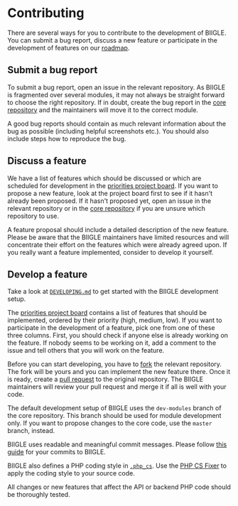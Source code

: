 # Contributing

There are several ways for you to contribute to the development of BIIGLE. You can submit a bug report, discuss a new feature or participate in the development of features on our [roadmap](https://github.com/orgs/biigle/projects/1).

## Submit a bug report

To submit a bug report, open an issue in the relevant repository. As BIIGLE is fragmented over several modules, it may not always be straight forward to choose the right repository. If in doubt, create the bug report in the [core repository](https://github.com/biigle/core/issues/new) and the maintainers will move it to the correct module.

A good bug reports should contain as much relevant information about the bug as possible (including helpful screenshots etc.). You should also include steps how to reproduce the bug.

## Discuss a feature

We have a list of features which should be discussed or which are scheduled for development in the [priorities project board](https://github.com/orgs/biigle/projects/1). If you want to propose a new feature, look at the project board first to see if it hasn't already been proposed. If it hasn't proposed yet, open an issue in the relevant repository or in the [core repository](https://github.com/biigle/core/issues/new) if you are unsure which repository to use.

A feature proposal should include a detailed description of the new feature. Please be aware that the BIIGLE maintainers have limited resources and will concentrate their effort on the features which were already agreed upon. If you really want a feature implemented, consider to develop it yourself.

## Develop a feature

Take a look at [`DEVELOPING.md`](DEVELOPING.md) to get started with the BIIGLE development setup.

The [priorities project board](https://github.com/orgs/biigle/projects/1) contains a list of features that should be implemented, ordered by their priority (high, medium, low). If you want to participate in the development of a feature, pick one from one of these three columns. First, you should check if anyone else is already working on the feature. If nobody seems to be working on it, add a comment to the issue and tell others that you will work on the feature.

Before you can start developing, you have to [fork](https://help.github.com/en/articles/fork-a-repo) the relevant repository. The fork will be yours and you can implement the new feature there. Once it is ready, create a [pull request](https://help.github.com/en/articles/about-pull-requests) to the original repository. The BIIGLE maintainers will review your pull request and merge it if all is well with your code.

The default development setup of BIIGLE uses the `dev-modules` branch of the core repository. This branch should be used for module development only. If you want to propose changes to the core code, use the `master` branch, instead.

BIIGLE uses readable and meaningful commit messages. Please follow [this guide](https://chris.beams.io/posts/git-commit/) for your commits to BIIGLE.

BIIGLE also defines a PHP coding style in [`.php_cs`](.php_cs). Use the [PHP CS Fixer](https://github.com/FriendsOfPHP/PHP-CS-Fixer) to apply the coding style to your source code.

All changes or new features that affect the API or backend PHP code should be thoroughly tested.
